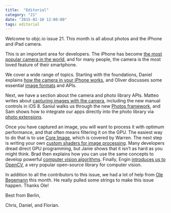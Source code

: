 ```yaml
---
title:  "Editorial"
category: "21"
date: "2015-02-10 12:00:00"
tags: editorial
---
```


Welcome to objc.io issue 21. This month is all about photos and the iPhone and iPad camera.

This is an important area for developers. The iPhone has become [the most popular camera in the world](http://www.tuaw.com/2014/06/12/iphone-models-remain-the-most-popular-cameras-on-flickr/), and for many people, the camera is the most loved feature of their smartphone.

We cover a wide range of topics. Starting with the foundations, Daniel explains [how the camera in your iPhone works](/issues/21-camera-and-photos/how-your-camera-works/), and Oliver discusses some essential [image formats](/issues/21-camera-and-photos/image-formats/) and APIs.

Next, we have a section about the camera and photo library APIs. Matteo writes about [capturing images with the camera](/issues/21-camera-and-photos/camera-capture-on-ios/), including the new manual controls in iOS 8. Saniul walks us through the new [Photos framework](/issues/21-camera-and-photos/the-photos-framework/), and Sam shows how to integrate our apps directly into the photo library via [photo extensions](/issues/21-camera-and-photos/photo-extensions/).

Once you have captured an image, you will want to process it with optimum performance, and that often means filtering it on the GPU. The easiest way to do that is to use [Core Image](/issues/21-camera-and-photos/core-image-intro/), which is covered by Warren. The next step is writing your own [custom shaders for image processing](/issues/21-camera-and-photos/gpu-accelerated-image-processing/). Many developers dread direct GPU programming, but Janie shows that it isn’t as hard as you might think. Brad then explains how you can use the same concepts to develop powerful [computer vision algorithms](/issues/21-camera-and-photos/gpu-accelerated-machine-vision/). Finally, Engin [introduces us to OpenCV](/issues/21-camera-and-photos/face-recognition-with-opencv/), a very popular open-source library for computer vision.

In addition to all the contributors to this issue, we had a lot of help from [Ole Begemann](http://oleb.net) this month. He really pulled some strings to make this issue happen. Thanks Ole!

Best from Berlin,

Chris, Daniel, and Florian.
